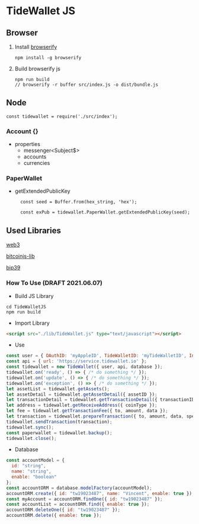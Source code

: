 # TideWallet JS

## Browser

1.  Install [browserify](https://browserify.org/)

    ```
    npm install -g browserify
    ```

2.  Build browserify js
    ```
    npm run build
    // browserify -r buffer src/index.js -o dist/bundle.js
    ```

## Node
    
    const tidewallet = require('./src/index');
    

### Account {}
- properties
    - messenger<Subject$>
    - accounts
    - currencies


### PaperWallet

- getExtendedPublicKey

  ```
    const seed = Buffer.from(hex_string, 'hex');

    const exPub = tidewallet.PaperWallet.getExtendedPublicKey(seed);
  ```

## Used Libraries
[web3](https://web3js.readthedocs.io/en/v1.3.4/)

[bitcoinjs-lib](https://github.com/bitcoinjs/bitcoinjs-lib)

[bip39](https://github.com/bitcoinjs/bip39)


### How To Use (DRAFT 2021.06.07)
- Build JS Library
```shell
cd TideWalletJS
npm run build
```

- Import Library
```html
<script src="./lib/TideWallet.js" type="text/javascript"></script>
```

- Use
```javascript
const user = { OAuthID: 'myAppleID', TideWalletID: 'myTideWalletID', InstallID: 'myInstallID' };
const api = { url: 'https://service.tidewallet.io' };
const tidewallet = new TideWallet({ user, api, database });
tidewallet.on('ready', () => { /* do something */ });
tidewallet.on('update', () => { /* do something */ });
tidewallet.on('exception', () => { /* do something */ });
let assetList = tidewallet.getAssets();
let assetDetail = tidewallet.getAssetDetail({ assetID });
let transactionDetail = tidewallet.getTransactionDetail({ transactionID });
let address = tidewallet.getReceiveAddress({ coinType });
let fee = tidewallet.getTransactionFee({ to, amount, data });
let transaction = tidewallet.prepareTransaction({ to, amount, data, speed });
tidewallet.sendTransaction(transaction);
tidewallet.sync();
const paperwallet = tidewallet.backup();
tidewallet.close();
```

- Database
```javascript
const accountModel = {
  id: "string",
  name: "string",
  enable: "boolean"
};
const accountORM = database.modelFactory(accountModel);
accountORM.create({ id: "tw19023487", name: "Vincent", enable: true });
const myAccount = accountORM.findOne({ id: "tw19023487" });
const accountList = accountORM.find({ enable: true });
accountORM.deleteOne({ id: "tw19023487" });
accountORM.delete({ enable: true });
```

